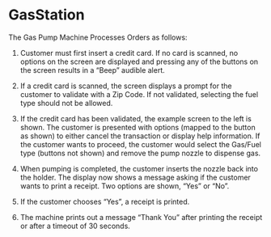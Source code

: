 # GasStation

The Gas Pump Machine Processes Orders as follows:

1.  Customer must first insert a credit card.   If no card is scanned, no options on the screen are displayed and pressing any of the buttons on the screen results in a “Beep” audible alert.

2.  If a credit card is scanned, the screen displays a prompt for the customer to validate with a Zip Code.  If not validated, selecting the fuel type should not be allowed.

3.  If the credit card has been validated, the example screen to the left is shown.  The customer is presented with options (mapped to the button as shown) to either cancel the transaction or display help information.  If the customer wants to proceed, the customer would select the Gas/Fuel type (buttons not shown) and remove the pump nozzle to dispense gas.

4.  When pumping is completed, the customer inserts the nozzle back into the holder.  The display now shows a message asking if the customer wants to print a receipt.  Two options are shown, “Yes” or “No”.

5.  If the customer chooses “Yes”, a receipt is printed.

6.  The machine prints out a message “Thank You” after printing the receipt or after a timeout of 30 seconds. 